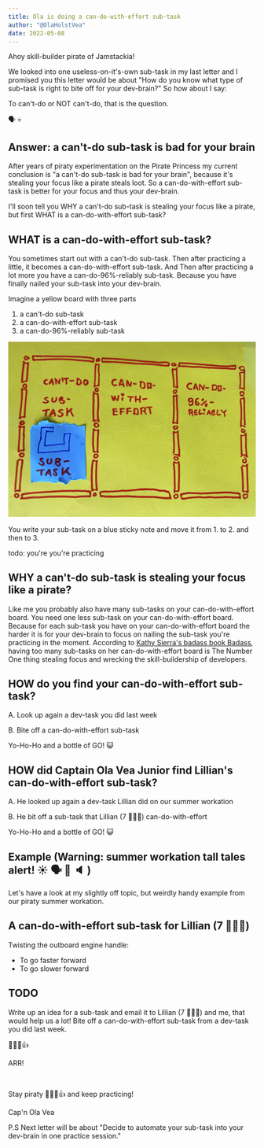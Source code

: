 ```yaml
---
title: Ola is doing a can-do-with-effort sub-task
author: "@OlaHolstVea"
date: 2022-05-08
---
```


Ahoy skill-builder pirate of Jamstackia!

We looked into one useless-on-it's-own sub-task in my last letter and I promised you this letter would be about "How do you know what type of sub-task is right to bite off for your dev-brain?" So how about I say:

To can't-do or NOT can't-do, that is the question.

🗣️ 💀

## Answer: a can't-do sub-task is bad for your brain

After years of piraty experimentation on the Pirate Princess my current conclusion is "a can't-do sub-task is bad for your brain", because it's stealing your focus like a pirate steals loot. So a can-do-with-effort sub-task is better for your focus and thus your dev-brain.

I'll soon tell you WHY a can't-do sub-task is stealing your focus like a pirate, but first WHAT is a can-do-with-effort sub-task?

## WHAT is a can-do-with-effort sub-task?

You sometimes start out with a can't-do sub-task. Then after practicing a little, it becomes a can-do-with-effort sub-task. And Then after practicing a lot more you have a can-do-96%-reliably sub-task. Because you have finally nailed your sub-task into your dev-brain.

Imagine a yellow board with three parts

1. a can't-do sub-task
2. a can-do-with-effort sub-task
3. a can-do-96%-reliably sub-task

![sub-task-board](./sub-task-board.png)

You write your sub-task on a blue sticky note and move it from 1. to 2. and then to 3.

todo: you're
you're practicing

## WHY a can't-do sub-task is stealing your focus like a pirate?

Like me you probably also have many sub-tasks on your can-do-with-effort board. You need one less sub-task on your can-do-with-effort board. Because for each sub-task you have on your can-do-with-effort board the harder it is for your dev-brain to focus on nailing the sub-task you're practicing in the moment. According to [Kathy Sierra's badass book Badass](https://www.amazon.com/Badass-Making-Awesome-Kathy-Sierra-ebook/dp/B00VAUIM18/), having too many sub-tasks on her can-do-with-effort board is The Number One thing stealing focus and wrecking the skill-buildership of developers.

## HOW do you find your can-do-with-effort sub-task?

A. Look up again a dev-task you did last week

B. Bite off a can-do-with-effort sub-task

Yo-Ho-Ho and a bottle of GO! 😺

## HOW did Captain Ola Vea Junior find Lillian's can-do-with-effort sub-task?

A. He looked up again a dev-task Lillian did on our summer workation

B. He bit off a sub-task that Lillian (7 🏴‍☠️👸) can-do-with-effort

Yo-Ho-Ho and a bottle of GO! 😺

## Example (Warning: summer workation tall tales alert! ☀️ 🗣️ 💬 🔈 )

Let's have a look at my slightly off topic, but weirdly handy example from our piraty summer workation.

## A can-do-with-effort sub-task for Lillian (7 🏴‍☠️👸)

Twisting the outboard engine handle:

- To go faster forward
- To go slower forward

## TODO

Write up an idea for a sub-task and email it to Lillian (7 🏴‍☠️👸) and me, that would help us a lot! Bite off a can-do-with-effort sub-task from a dev-task you did last week.

🏴‍☠️😺👍

ARR!

&nbsp;

Stay piraty 🏴‍☠️😺👍 and keep practicing!

Cap'n Ola Vea

P.S
Next letter will be about "Decide to automate your sub-task into your dev-brain in one practice session."
